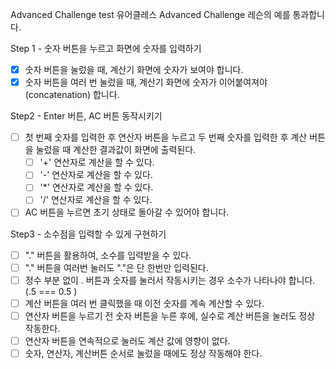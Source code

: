 Advanced Challenge test
유어클레스 Advanced Challenge 레슨의 예를 통과합니다.

Step 1 - 숫자 버튼을 누르고 화면에 숫자를 입력하기

- [x] 숫자 버튼을 눌렀을 때, 계산기 화면에 숫자가 보여야 합니다.
- [x] 숫자 버튼을 여러 번 눌렀을 때, 계산기 화면에 숫자가 이어붙여져야(concatenation) 합니다.

Step2 - Enter 버튼, AC 버튼 동작시키기

- [ ] 첫 번째 숫자를 입력한 후 연산자 버튼을 누르고 두 번째 숫자를 입력한 후 계산 버튼을 눌렀을 때 계산한 결과값이 화면에 출력된다.
  - [ ] '+' 연산자로 계산을 할 수 있다.
  - [ ] '-' 연산자로 계산을 할 수 있다.
  - [ ] '\*' 연산자로 계산을 할 수 있다.
  - [ ] '/' 연산자로 계산을 할 수 있다.
- [ ] AC 버튼을 누르면 초기 상태로 돌아갈 수 있어야 합니다.

Step3 - 소수점을 입력할 수 있게 구현하기

- [ ] "." 버튼을 활용하여, 소수를 입력받을 수 있다.
- [ ] "." 버튼을 여러번 눌러도 "."은 단 한번만 입력된다.
- [ ] 정수 부분 없이 . 버튼과 숫자를 눌러서 작동시키는 경우 소수가 나타나야 합니다. (.5 === 0.5 )
- [ ] 계산 버튼을 여러 번 클릭했을 때 이전 숫자를 계속 계산할 수 있다.
- [ ] 연산자 버튼을 누르기 전 숫자 버튼을 누른 후에, 실수로 계산 버튼을 눌러도 정상 작동한다.
- [ ] 연산자 버튼을 연속적으로 눌러도 계산 값에 영향이 없다.
- [ ] 숫자, 연산자, 계산버튼 순서로 눌렀을 때에도 정상 작동해야 한다.
